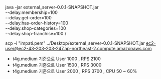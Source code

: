 java -jar external_server-0.0.1-SNAPSHOT.jar \
--delay.membership=100 \
--delay.get-order=100 \
--delay.has-order-history=100 \
--delay.shop-categories=100 \
--delay.shop-franchise=100 \

scp -i "impati.pem" ../Desktop/external_server-0.0.1-SNAPSHOT.jar
ec2-user@ec2-43-203-203-247.ap-northeast-2.compute.amazonaws.com

- t4g.medium 기준으로 User 1000 , RPS 2100
- t4g.medium 기준으로 User 1500 , RPS 3000
- t4g.medium 기준으로 User 2000 , RPS 3700 , CPU 50 ~ 60% 
